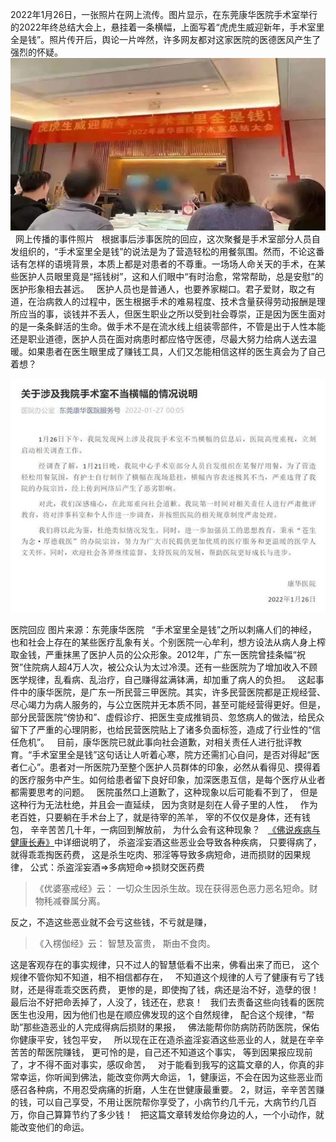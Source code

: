 2022年1月26日，一张照片在网上流传。图片显示，在东莞康华医院手术室举行的2022年终总结大会上，悬挂着一条横幅，上面写着“虎虎生威迎新年，手术室里全是钱”。照片传开后，舆论一片哗然，许多网友都对这家医院的医德医风产生了强烈的怀疑。
&nbsp;
![](images/6609c93d70cf3bc717879d82d60276a8cc112ae0.jpeg)
&nbsp;
网上传播的事件照片
&nbsp;
根据事后涉事医院的回应，这次聚餐是手术室部分人员自发组织的，“手术室里全是钱”的说法是为了营造轻松的用餐氛围。然而，不论这番话有怎样的语境背景，本质上都是对患者的不尊重。一场场人命关天的手术，在某些医护人员眼里竟是“摇钱树”，这和人们眼中“有时治愈，常常帮助，总是安慰”的医护形象相去甚远。
&nbsp;
医护人员也是普通人，也要养家糊口。君子爱财，取之有道，在治病救人的过程中，医生根据手术的难易程度、技术含量获得劳动报酬是理所应当的事，谈钱并不丢人，但医生职业之所以受到社会尊崇，正是因为医生面对的是一条条鲜活的生命。做手术不是在流水线上组装零部件，不管是出于人性本能还是职业道德，医护人员在面对病患时都应恪守医德，尽最大努力给病人送去温暖。如果患者在医生眼里成了赚钱工具，人们又怎能相信这样的医生真会为了自己着想？

![](images/e850352ac65c1038cb970657b2135f1ab17e8942.jpeg)

医院回应 图片来源：东莞康华医院
&nbsp;
“手术室里全是钱”之所以刺痛人们的神经，也和社会上存在的某些医疗乱象有关。个别医院一心牟利，想方设法从病人身上榨取金钱，严重抹黑了医护人员的公众形象。2012年，广东一医院曾挂条幅“祝贺”住院病人超4万人次，被公众认为太过冷漠。还有一些医院为了增加收入不顾医学规律，乱看病、乱治疗，自己赚得盆满钵满，却加重了病人的负担。
&nbsp;
这起事件中的康华医院，是广东一所民营三甲医院。其实，许多民营医院都是正规经营、尽心竭力为病人服务的，与公立医院并无本质不同，甚至可能经营得更好。但是，部分民营医院“傍协和”、虚假诊疗、把医生变成推销员、忽悠病人的做法，给民众留下了严重的心理阴影，也给民营医院贴上了诸多负面标签，造成了行业性的“信任危机”。
&nbsp;
目前，康华医院已就此事向社会道歉，对相关责任人进行批评教育。“手术室里全是钱”这句话让人听着心寒，院方还需扪心自问，是否对得起“医者仁心”。患者对一所医院乃至整个医护人员群体的印象，必然从看得见、摸得着的医疗服务中产生。如何给患者留下良好印象，加深医患互信，是每个医疗从业者都需要思考的问题。
&nbsp;
医院虽然口上道歉了，这种现象以后可能看不到了，
但是这种行为无法杜绝，并且会一直延续，
因为贪财是刻在人骨子里的人性，
&nbsp;
作为老百姓，只要躺在手术台上了，就是待宰的羔羊，
宰的不仅仅是身体，还有钱包，
辛辛苦苦几十年，一病回到解放前，
为什么会有这种现象？
&nbsp;
[《佛说疾病与健康长寿》](https://7qrbxke2v5.k.topthink.com/@ogr85b1re1/mulu.html)中详细说明了，
杀盗淫妄酒这些恶业会导致各种疾病，
只要得病了，就得乖乖掏医药费，
这是杀生吃肉、邪淫等导致多病短命，进而损财的因果规律，
公式：杀盗淫妄酒=>多病短命=>损财交医药费

> 《优婆塞戒经》云： 
> 一切众生因杀生故。现在获得恶色恶力恶名短命。财物秏减眷属分离。

反之，不造这些恶业就不会亏这些钱，不亏就是赚，
> 《入楞伽经》云： 
> 智慧及富贵， 斯由不食肉。

这是客观存在的事实规律，只不过人的智慧低看不出来，佛看出来了而已，
这个规律不管你知不知道，相不相信都存在，
&nbsp;
不知道这个规律的人亏了健康有亏了钱财，还是得乖乖交医药费，
更惨的是，即使掏了钱，病还是治不好，造孽的很！
最后治不好把命丢掉了，人没了，钱还在，悲哀！
&nbsp;
我们去责备这些向钱看的医院医生也没用，因为他们也是在顺应佛发现的这个自然规律，
配合这个规律，“帮助”那些造恶业的人完成得病后损财的果报，
&nbsp;
佛法能帮你防病防药防医院，保佑你健康平安，钱包平安，
&nbsp;
所以现在正在造杀盗淫妄酒这些恶业的人，就是在辛辛苦苦的帮医院赚钱，
更可怜的是，自己还不知道这个事实，
等到因果报应现前了，才不得不面对事实，感叹命苦，
&nbsp;
对于能看到我写的这篇文章的人，你真的非常幸运，你听闻到佛法，能改变你两大命运，
1，健康运，不会在因为这些恶业而感召各种病，不用忍受病痛的折磨，人生在世健康最重要。
2，财运，辛辛苦苦赚的钱，可以自己享受，不用让医院帮你享受了，小病节约几千元，大病节约几百万，你自己算算节约了多少钱！
&nbsp;
把这篇文章转发给你身边的人，一个小动作，就能改变他们的命运。






